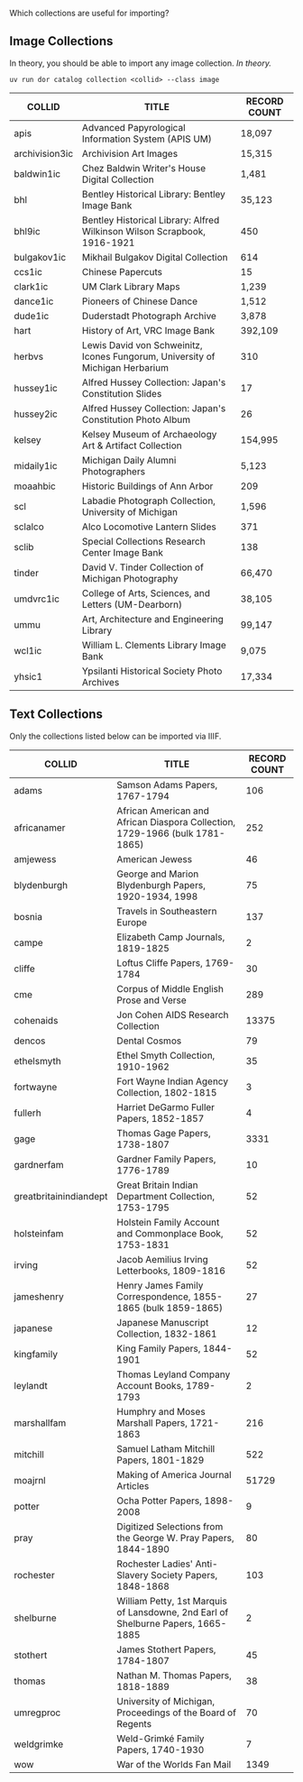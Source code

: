 Which collections are useful for importing?

## Image Collections

In theory, you should be able to import any image collection. _In theory._

```
uv run dor catalog collection <collid> --class image
```

| COLLID         | TITLE                                                                         | RECORD COUNT |
|----------------|-------------------------------------------------------------------------------|--------------|
| apis           | Advanced Papyrological Information System (APIS UM)                           | 18,097       |
| archivision3ic | Archivision Art Images                                                        | 15,315       |
| baldwin1ic     | Chez Baldwin Writer's House Digital Collection                                | 1,481        |
| bhl            | Bentley Historical Library: Bentley Image Bank                                | 35,123       |
| bhl9ic         | Bentley Historical Library: Alfred Wilkinson Wilson Scrapbook, 1916-1921      | 450          |
| bulgakov1ic    | Mikhail Bulgakov Digital Collection                                           | 614          |
| ccs1ic         | Chinese Papercuts                                                             | 15           |
| clark1ic       | UM Clark Library Maps                                                         | 1,239        |
| dance1ic       | Pioneers of Chinese Dance                                                     | 1,512        |
| dude1ic        | Duderstadt Photograph Archive                                                 | 3,878        |
| hart           | History of Art, VRC Image Bank                                                | 392,109      |
| herbvs         | Lewis David von Schweinitz, Icones Fungorum, University of Michigan Herbarium | 310          |
| hussey1ic      | Alfred Hussey Collection: Japan's Constitution Slides                         | 17           |
| hussey2ic      | Alfred Hussey Collection: Japan's Constitution Photo Album                    | 26           |
| kelsey         | Kelsey Museum of Archaeology Art & Artifact Collection                        | 154,995      |
| midaily1ic     | Michigan Daily Alumni Photographers                                           | 5,123        |
| moaahbic       | Historic Buildings of Ann Arbor                                               | 209          |
| scl            | Labadie Photograph Collection, University of Michigan                         | 1,596        |
| sclalco        | Alco Locomotive Lantern Slides                                                | 371          |
| sclib          | Special Collections Research Center Image Bank                                | 138          |
| tinder         | David V. Tinder Collection of Michigan Photography                            | 66,470       |
| umdvrc1ic      | College of Arts, Sciences, and Letters (UM-Dearborn)                          | 38,105       |
| ummu           | Art, Architecture and Engineering Library                                     | 99,147       |
| wcl1ic         | William L. Clements Library Image Bank                                        | 9,075        |
| yhsic1         | Ypsilanti Historical Society Photo Archives                                   | 17,334       |

## Text Collections

Only the collections listed below can be imported via IIIF. 

| COLLID                 | TITLE                                                                            | RECORD COUNT |
|------------------------|----------------------------------------------------------------------------------|--------------|
| adams                  | Samson Adams Papers, 1767-1794                                                   | 106          |
| africanamer            | African American and African Diaspora Collection, 1729-1966 (bulk 1781-1865)     | 252          |
| amjewess               | American Jewess                                                                  | 46           |
| blydenburgh            | George and Marion Blydenburgh Papers, 1920-1934, 1998                            | 75           |
| bosnia                 | Travels in Southeastern Europe                                                   | 137          |
| campe                  | Elizabeth Camp Journals, 1819-1825                                               | 2            |
| cliffe                 | Loftus Cliffe Papers, 1769-1784                                                  | 30           |
| cme                    | Corpus of Middle English Prose and Verse                                         | 289          |
| cohenaids              | Jon Cohen AIDS Research Collection                                               | 13375        |
| dencos                 | Dental Cosmos                                                                    | 79           |
| ethelsmyth             | Ethel Smyth Collection, 1910-1962                                                | 35           |
| fortwayne              | Fort Wayne Indian Agency Collection, 1802-1815                                   | 3            |
| fullerh                | Harriet DeGarmo Fuller Papers, 1852-1857                                         | 4            |
| gage                   | Thomas Gage Papers, 1738-1807                                                    | 3331         |
| gardnerfam             | Gardner Family Papers, 1776-1789                                                 | 10           |
| greatbritainindiandept | Great Britain Indian Department Collection, 1753-1795                            | 52           |
| holsteinfam            | Holstein Family Account and Commonplace Book, 1753-1831                          | 52           |
| irving                 | Jacob Aemilius Irving Letterbooks, 1809-1816                                     | 52           |
| jameshenry             | Henry James Family Correspondence, 1855-1865 (bulk 1859-1865)                    | 27           |
| japanese               | Japanese Manuscript Collection, 1832-1861                                        | 12           |
| kingfamily             | King Family Papers, 1844-1901                                                    | 52           |
| leylandt               | Thomas Leyland Company Account Books, 1789-1793                                  | 2            |
| marshallfam            | Humphry and Moses Marshall Papers, 1721-1863                                     | 216          |
| mitchill               | Samuel Latham Mitchill Papers, 1801-1829                                         | 522          |
| moajrnl                | Making of America Journal Articles                                               | 51729        |
| potter                 | Ocha Potter Papers, 1898-2008                                                    | 9            |
| pray                   | Digitized Selections from the George W. Pray Papers, 1844-1890                   | 80           |
| rochester              | Rochester Ladies' Anti-Slavery Society Papers, 1848-1868                         | 103          |
| shelburne              | William Petty, 1st Marquis of Lansdowne, 2nd Earl of Shelburne Papers, 1665-1885 | 2            |
| stothert               | James Stothert Papers, 1784-1807                                                 | 45           |
| thomas                 | Nathan M. Thomas Papers, 1818-1889                                               | 38           |
| umregproc              | University of Michigan, Proceedings of the Board of Regents                      | 70           |
| weldgrimke             | Weld-Grimké Family Papers, 1740-1930                                             | 7            |
| wow                    | War of the Worlds Fan Mail                                                       | 1349         |
